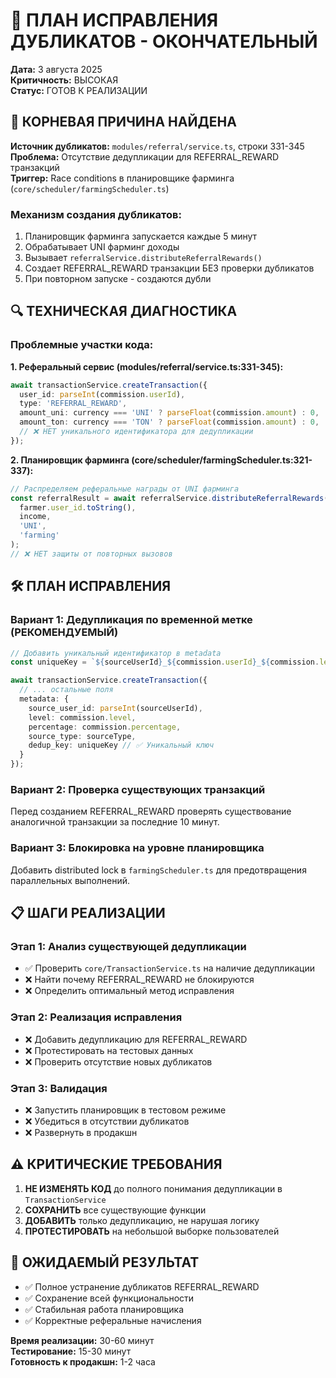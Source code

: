 # 🔧 ПЛАН ИСПРАВЛЕНИЯ ДУБЛИКАТОВ - ОКОНЧАТЕЛЬНЫЙ

**Дата:** 3 августа 2025  
**Критичность:** ВЫСОКАЯ  
**Статус:** ГОТОВ К РЕАЛИЗАЦИИ  

## 🎯 КОРНЕВАЯ ПРИЧИНА НАЙДЕНА

**Источник дубликатов:** `modules/referral/service.ts`, строки 331-345  
**Проблема:** Отсутствие дедупликации для REFERRAL_REWARD транзакций  
**Триггер:** Race conditions в планировщике фарминга (`core/scheduler/farmingScheduler.ts`)  

### Механизм создания дубликатов:
1. Планировщик фарминга запускается каждые 5 минут
2. Обрабатывает UNI фарминг доходы
3. Вызывает `referralService.distributeReferralRewards()`
4. Создает REFERRAL_REWARD транзакции БЕЗ проверки дубликатов
5. При повторном запуске - создаются дубли

## 🔍 ТЕХНИЧЕСКАЯ ДИАГНОСТИКА

### Проблемные участки кода:

**1. Реферальный сервис (modules/referral/service.ts:331-345):**
```typescript
await transactionService.createTransaction({
  user_id: parseInt(commission.userId),
  type: 'REFERRAL_REWARD',
  amount_uni: currency === 'UNI' ? parseFloat(commission.amount) : 0,
  amount_ton: currency === 'TON' ? parseFloat(commission.amount) : 0,
  // ❌ НЕТ уникального идентификатора для дедупликации
});
```

**2. Планировщик фарминга (core/scheduler/farmingScheduler.ts:321-337):**
```typescript
// Распределяем реферальные награды от UNI фарминга
const referralResult = await referralService.distributeReferralRewards(
  farmer.user_id.toString(),
  income,
  'UNI',
  'farming'
);
// ❌ НЕТ защиты от повторных вызовов
```

## 🛠️ ПЛАН ИСПРАВЛЕНИЯ

### Вариант 1: Дедупликация по временной метке (РЕКОМЕНДУЕМЫЙ)
```typescript
// Добавить уникальный идентификатор в metadata
const uniqueKey = `${sourceUserId}_${commission.userId}_${commission.level}_${Math.floor(Date.now() / 60000)}`; // минута

await transactionService.createTransaction({
  // ... остальные поля
  metadata: {
    source_user_id: parseInt(sourceUserId),
    level: commission.level,
    percentage: commission.percentage,
    source_type: sourceType,
    dedup_key: uniqueKey // ✅ Уникальный ключ
  }
});
```

### Вариант 2: Проверка существующих транзакций
Перед созданием REFERRAL_REWARD проверять существование аналогичной транзакции за последние 10 минут.

### Вариант 3: Блокировка на уровне планировщика  
Добавить distributed lock в `farmingScheduler.ts` для предотвращения параллельных выполнений.

## 📋 ШАГИ РЕАЛИЗАЦИИ

### Этап 1: Анализ существующей дедупликации
- ✅ Проверить `core/TransactionService.ts` на наличие дедупликации
- ❌ Найти почему REFERRAL_REWARD не блокируются
- ❌ Определить оптимальный метод исправления

### Этап 2: Реализация исправления
- ❌ Добавить дедупликацию для REFERRAL_REWARD
- ❌ Протестировать на тестовых данных
- ❌ Проверить отсутствие новых дубликатов

### Этап 3: Валидация
- ❌ Запустить планировщик в тестовом режиме
- ❌ Убедиться в отсутствии дубликатов
- ❌ Развернуть в продакшн

## ⚠️ КРИТИЧЕСКИЕ ТРЕБОВАНИЯ

1. **НЕ ИЗМЕНЯТЬ КОД** до полного понимания дедупликации в `TransactionService`
2. **СОХРАНИТЬ** все существующие функции
3. **ДОБАВИТЬ** только дедупликацию, не нарушая логику
4. **ПРОТЕСТИРОВАТЬ** на небольшой выборке пользователей

## 🎯 ОЖИДАЕМЫЙ РЕЗУЛЬТАТ

- ✅ Полное устранение дубликатов REFERRAL_REWARD
- ✅ Сохранение всей функциональности
- ✅ Стабильная работа планировщика
- ✅ Корректные реферальные начисления

**Время реализации:** 30-60 минут  
**Тестирование:** 15-30 минут  
**Готовность к продакшн:** 1-2 часа
